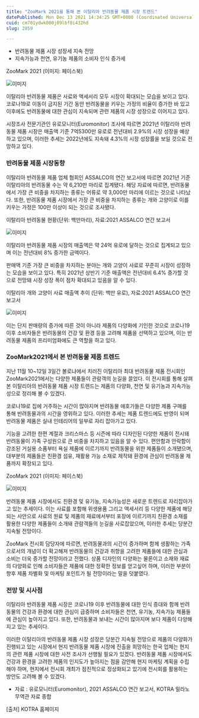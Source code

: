 ```yaml
---
title: "ZooMark 2021을 통해 본 이탈리아 반려동물 제품 시장 트렌드"
datePublished: Mon Dec 13 2021 14:34:25 GMT+0000 (Coordinated Universal Time)
cuid: cm701ydwk000j09lbf0i432hd
slug: 2859

---
```



- 반려동물 제품 시장 성장세 지속 전망
- 지속가능과 천연, 유기농 제품의 소비자 인식 증가세

ZooMark 2021 (이미지: 페이스북)

![이미지](https://cdn.hashnode.com/res/hashnode/image/upload/v1739252364405/8387124c-9b3d-4674-adcf-5e2c8a4ed26d.jpeg)

이탈리아 반려동물 제품은 사료와 액세서리 모두 시장이 확대되는 모습을 보이고 있다. 코로나19로 이동이 금지된 기간 동안 반려동물을 키우는 가정의 비율이 증가한 바 있고 이후에도 반려동물에 대한 관심이 지속되며 관련 제품의 시장 성장으로 이어지고 있다.

시장조사 전문기관인 유로모니터(Euromonitor) 조사에 따르면 2021년 이탈리아 반려동물 제품 시장은 매출액 기준 7억5300만 유로로 전년대비 2.9%의 시장 성장을 예상하고 있으며, 이러한 추세는 2022년에도 지속돼 4.3%의 시장 성장률을 보일 것으로 전망하고 있다.

### 반려동물 제품 시장동향

이탈리아 반려동물 제품 업체 협회인 ASSALCO의 연간 보고서에 따르면 2021년 기준 이탈리아의 반려동물 수는 약 6,210만 마리로 집계됐다. 해당 자료에 따르면, 반려동물에서 가장 큰 비중을 차지하는 종류는 어류로 약 3,000만 마리에 이르는 것으로 나타났다. 또한, 반려동물 제품 시장에서 가장 큰 비중을 차지하는 종류는 개와 고양이로 이를 키우는 가정은 100만 이상이 되는 것으로 조사됐다.

이탈리아 반려동물 현황(단위: 백만마리), 자료:2021 ASSALCO 연간 보고서

![이미지](https://cdn.hashnode.com/res/hashnode/image/upload/v1739252365763/fc0fba3c-2b3a-4d88-aaf2-81b2a7012e25.png)

이탈리아 반려동물 제품 시장의 매출액은 약 24억 유로에 달하는 것으로 집계되고 있으며 이는 전년대비 8% 증가한 금액이다.

판매액 기준 가장 큰 비중을 차지하는 분야는 개와 고양이 사료로 꾸준히 시장이 성장하는 모습을 보이고 있다. 특히 2021년 상반기 기준 매출액은 전년대비 6.4% 증가할 것으로 전망돼 시장 성장 폭이 점차 확대되고 있음을 알 수 있다.

이탈리아 개와 고양이 사료 매출액 추이 (단위: 백만 유로), 자료:2021 ASSALCO 연간 보고서

![이미지](https://cdn.hashnode.com/res/hashnode/image/upload/v1739252366966/a6789f28-1d1a-482c-a91a-47ce6317f736.png)

이는 단지 판매량의 증가에 따른 것이 아니라 제품의 다양화에 기인한 것으로 코로나19 이후 소비자들은 반려동물의 건강 및 환경 등을 고려해 제품을 선택하고 있으며, 이는 반려동물 제품의 프리미엄화에도 큰 역할을 하고 있다.

### ZooMark2021에서 본 반려동물 제품 트렌드

지난 11월 10~12일 3일간 볼로냐에서 치러진 이탈리아 최대 반려동물 제품 전시회인 ZooMark2021에서는 다양한 제품들이 관람객의 눈길을 끌었다. 이 전시회를 통해 살펴본 이탈리아의 반려동물 제품 시장 트렌드는 제품의 다양화, 천연 및 유기농과 지속가능성으로 정리해 볼 수 있겠다.

코로나19로 집에 거주하는 시간이 많아지며 반려동물 애호가들은 다양한 제품 구매를 통해 반려동물과의 시간을 영위하고 있다. 이러한 추세는 제품 트렌드에도 반영이 되며 반려동물 제품은 실내 인테리어의 일부로 자리 잡아가고 있다.

기능을 고려한 한편 계절과 크리스마스 등 시즌에 따라 디자인된 다양한 제품이 전시돼 반려동물이 가족 구성원으로 큰 비중을 차지하고 있음을 알 수 있다. 편안함과 안락함이 강조된 거실용 소품부터 욕실 제품에 이르기까지 반려동물을 위한 제품들이 소개됐으며, 대부분의 제품들은 친환경 섬유, 재활용 가능 소재로 제작돼 환경에 관심이 반려동물 제품까지 확장되고 있다.

ZooMark 2021 (이미지: 페이스북)

![이미지](https://cdn.hashnode.com/res/hashnode/image/upload/v1739252368671/37e55281-c4e5-4cdc-a137-22514accb9a6.jpeg)

반려동물 제품 시장에서도 친환경 및 유기농, 지속가능성은 새로운 트렌드로 자리잡아가고 있는 추세이다. 이는 사료를 포함해 위생용품 그리고 액세서리 등 다양한 제품에 해당되는 사안으로 사료의 원료 및 제품의 재료에서부터 포장에 이르기까지 친환경 소재를 활용한 다양한 제품들이 소개돼 관람객들의 눈길을 사로잡았으며, 이러한 추세는 당분간 지속될 전망이다.

ZooMark 전시회 담당자에 따르면, 반려동물과의 시간이 증가하며 함께 생활하는 가족으로서의 개념이 더 확고해져 반려동물의 건강과 취향을 고려한 제품들에 대한 관심과 소비는 더욱 증가할 전망이라고 전했다. 상품 디자인의 다양화는 물론이고 소재와 재료의 다양화로 인해 소비자들은 제품에 대한 정확한 정보를 얻고싶어 하며, 이러한 부분이 향후 제품 차별화 및 마케팅 포인트가 될 전망이라는 말을 덧붙였다.

### 전망 및 시사점

이탈리아 반려동물 제품 시장은 코로나19 이후 반려동물에 대한 인식 증대와 함께 반려동물의 건강과 환경에 대한 관심이 급증하며 소비자들은 천연, 유기농, 지속가능 제품들에 관심이 높아지고 있다. 또한, 반려동물과 보내는 시간이 많아지며 보다 제품이 다양해지고 있는 추세이다.

이러한 이탈리아의 반려동물 제품 시장 성장은 당분간 지속될 전망으로 제품의 다양화가 진행되고 있는 시장에서 현지 반려동물 제품 시장에 진출을 희망하는 한국 업체는 현지의 관련 제품 시장에 대한 사전 조사가 선행될 필요가 있겠다. 반려동물 제품 시장에서도 건강과 환경을 고려한 제품의 인지도가 높아지는 점을 감안해 현지 마케팅 계획을 수립해야 하며, 현지에서 전시회 개최가 점진적으로 정상화되고 있기에 전시회를 활용하는 방안도 고려해 볼 수 있겠다.

* 자료 : 유로모니터(Euromonitor), 2021 ASSALCO 연간 보고서, KOTRA 밀라노 무역관 자료 종합

[출처] KOTRA 홈페이지